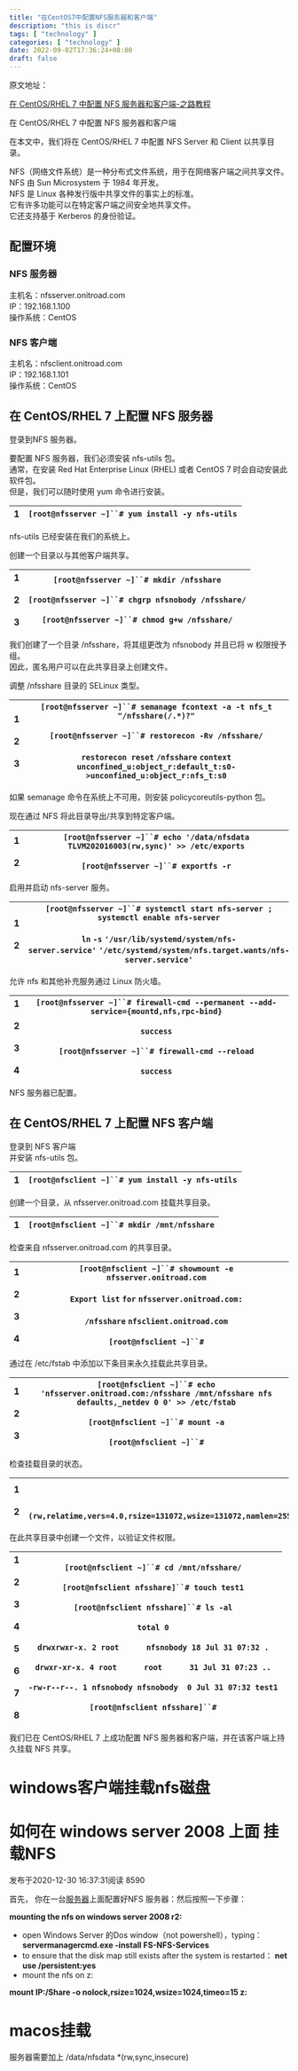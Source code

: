 ```yaml
---
title: "在CentOS7中配置NFS服务器和客户端"
description: "this is discr"
tags: [ "technology" ]
categories: [ "technology" ]
date: 2022-09-02T17:36:24+08:00
draft: false
---
```


原文地址：

[在 CentOS/RHEL 7 中配置 NFS 服务器和客户端-之路教程](https://www.onitroad.com/jc/linux/centos/service/nfs/how-to-configure-nfs-server-and-client-in-centos-rhel-7.html)

在 CentOS/RHEL 7 中配置 NFS 服务器和客户端

在本文中，我们将在 CentOS/RHEL 7 中配置 NFS Server 和 Client 以共享目录。

NFS（网络文件系统）是一种分布式文件系统，用于在网络客户端之间共享文件。  
NFS 由 Sun Microsystem 于 1984 年开发。  
NFS 是 Linux 各种发行版中共享文件的事实上的标准。  
它有许多功能可以在特定客户端之间安全地共享文件。  
它还支持基于 Kerberos 的身份验证。

## 配置环境

### NFS 服务器

主机名：nfsserver.onitroad.com  
IP：192.168.1.100  
操作系统：CentOS

### NFS 客户端

主机名：nfsclient.onitroad.com  
IP：192.168.1.101  
操作系统：CentOS

## 在 CentOS/RHEL 7 上配置 NFS 服务器

登录到NFS 服务器。

要配置 NFS 服务器，我们必须安装 nfs-utils 包。  
通常，在安装 Red Hat Enterprise Linux (RHEL) 或者 CentOS 7 时会自动安装此软件包。  
但是，我们可以随时使用 yum 命令进行安装。

| 1   | `[root@nfsserver ~]``# yum install -y nfs-utils` |
| --- | ------------------------------------------------ |

nfs-utils 已经安装在我们的系统上。

创建一个目录以与其他客户端共享。

| 1<br><br>2<br><br>3 | `[root@nfsserver ~]``# mkdir /nfsshare`<br><br>`[root@nfsserver ~]``# chgrp nfsnobody /nfsshare/`<br><br>`[root@nfsserver ~]``# chmod g+w /nfsshare/` |
| ------------------- | ----------------------------------------------------------------------------------------------------------------------------------------------------- |

我们创建了一个目录 /nfsshare，将其组更改为 nfsnobody 并且已将 w 权限授予组。  
因此，匿名用户可以在此共享目录上创建文件。

调整 /nfsshare 目录的 SELinux 类型。

| 1<br><br>2<br><br>3 | `[root@nfsserver ~]``# semanage fcontext -a -t nfs_t "/nfsshare(/.*)?"`<br><br>`[root@nfsserver ~]``# restorecon -Rv /nfsshare/`<br><br>`restorecon reset` `/nfsshare` `context unconfined_u:object_r:default_t:s0->unconfined_u:object_r:nfs_t:s0` |
| ------------------- | --------------------------------------------------------------------------------------------------------------------------------------------------------------------------------------------------------------------------------------------------- |

如果 semanage 命令在系统上不可用，则安装 policycoreutils-python 包。

现在通过 NFS 将此目录导出/共享到特定客户端。

| 1<br><br>2 | `[root@nfsserver ~]``# echo '/data/nfsdata TLVM202016003(rw,sync)' >> /etc/exports`<br><br>`[root@nfsserver ~]``# exportfs -r` |
| ---------- | ------------------------------------------------------------------------------------------------------------------------------ |

启用并启动 nfs-server 服务。

| 1<br><br>2 | `[root@nfsserver ~]``# systemctl start nfs-server ; systemctl enable nfs-server`<br><br>`ln` `-s` `'/usr/lib/systemd/system/nfs-server.service'` `'/etc/systemd/system/nfs.target.wants/nfs-server.service'` |
| ---------- | ------------------------------------------------------------------------------------------------------------------------------------------------------------------------------------------------------------ |

允许 nfs 和其他补充服务通过 Linux 防火墙。

| 1<br><br>2<br><br>3<br><br>4 | `[root@nfsserver ~]``# firewall-cmd --permanent --add-service={mountd,nfs,rpc-bind}`<br><br>`success`<br><br>`[root@nfsserver ~]``# firewall-cmd --reload`<br><br>`success` |
| ---------------------------- | --------------------------------------------------------------------------------------------------------------------------------------------------------------------------- |

NFS 服务器已配置。

## 在 CentOS/RHEL 7 上配置 NFS 客户端

登录到 NFS 客户端  
并安装 nfs-utils 包。

| 1   | `[root@nfsclient ~]``# yum install -y nfs-utils` |
| --- | ------------------------------------------------ |

创建一个目录，从 nfsserver.onitroad.com 挂载共享目录。

| 1   | `[root@nfsclient ~]``# mkdir /mnt/nfsshare` |
| --- | ------------------------------------------- |

检查来自 nfsserver.onitroad.com 的共享目录。

| 1<br><br>2<br><br>3<br><br>4 | `[root@nfsclient ~]``# showmount -e nfsserver.onitroad.com`<br><br>`Export list` `for` `nfsserver.onitroad.com:`<br><br>`/nfsshare` `nfsclient.onitroad.com`<br><br>`[root@nfsclient ~]``#` |
| ---------------------------- | ------------------------------------------------------------------------------------------------------------------------------------------------------------------------------------------- |

通过在 /etc/fstab 中添加以下条目来永久挂载此共享目录。

| 1<br><br>2<br><br>3 | `[root@nfsclient ~]``# echo 'nfsserver.onitroad.com:/nfsshare /mnt/nfsshare nfs defaults,_netdev 0 0' >> /etc/fstab`<br><br>`[root@nfsclient ~]``# mount -a`<br><br>`[root@nfsclient ~]``#` |
| ------------------- | ------------------------------------------------------------------------------------------------------------------------------------------------------------------------------------------- |

检查挂载目录的状态。

| 1<br><br>2 | `[root@nfsclient ~]``# mount \| grep nfs`<br><br>`nfsserver.onitroad.com:``/nfsshare` `on` `/mnt/nfsshare` `type` `nfs4 (rw,relatime,vers=4.0,rsize=131072,wsize=131072,namlen=255,hard,proto=tcp,port=0,timeo=600,retrans=2,sec=sys,clientaddr=192.168.1.202,local_lock=none,addr=192.168.1.200,_netdev)` |
| ---------- | ---------------------------------------------------------------------------------------------------------------------------------------------------------------------------------------------------------------------------------------------------------------------------------------------------------- |

在此共享目录中创建一个文件，以验证文件权限。

| 1<br><br>2<br><br>3<br><br>4<br><br>5<br><br>6<br><br>7<br><br>8 | `[root@nfsclient ~]``# cd /mnt/nfsshare/`<br><br>`[root@nfsclient nfsshare]``# touch test1`<br><br>`[root@nfsclient nfsshare]``# ls -al`<br><br>`total 0`<br><br>`drwxrwxr-x. 2 root      nfsnobody 18 Jul 31 07:32 .`<br><br>`drwxr-xr-x. 4 root      root      31 Jul 31 07:23 ..`<br><br>`-rw-r--r--. 1 nfsnobody nfsnobody  0 Jul 31 07:32 test1`<br><br>`[root@nfsclient nfsshare]``#` |
| ---------------------------------------------------------------- | ------------------------------------------------------------------------------------------------------------------------------------------------------------------------------------------------------------------------------------------------------------------------------------------------------------------------------------------------------------------------------------------- |

我们已在 CentOS/RHEL 7 上成功配置 NFS 服务器和客户端，并在该客户端上持久挂载 NFS 共享。

# windows客户端挂载nfs磁盘

# 如何在 windows server 2008 上面 挂载NFS

发布于2020-12-30 16:37:31阅读 8590

首先， 你在一台[服务器](https://cloud.tencent.com/product/cvm?from=10680)上面配置好NFS 服务器：然后按照一下步骤：

**mounting the nfs on windows server 2008 r2:**

- open Windows Server 的Dos window（not powershell），typing： **servermanagercmd.exe -install FS-NFS-Services**
- to ensure that the disk map still exists after the system is restarted：
   **net use /persistent:yes**
- mount the nfs on z:

**mount IP:/Share -o nolock,rsize=1024,wsize=1024,timeo=15 z:**

# macos挂载

服务器需要加上  /data/nfsdata *(rw,sync,insecure)
